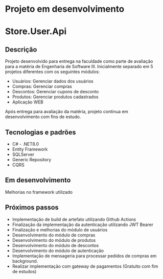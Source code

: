 # Projeto em desenvolvimento
# Store.User.Api

## Descrição
Projeto desenvolvido para entrega na faculdade como parte de avaliação para a matéria de Engenharia de Software III. Inicialmente separado em 5 projetos diferentes com os seguintes módulos:
 - Usuários: Gerenciar dados dos usuários
 - Compras: Gerenciar compras
 - Descontos: Gerenciar cupons de desconto
 - Produtos: Gerenciar produtos cadastrados
 - Aplicação WEB

Após entrega para avaliação da matéria, projeto continua em desenvolvimento com fins de estudo.

## Tecnologias e padrões
 - C# - .NET8.0
 - Entity Framework
 - SQLServer
 - Generic Repository
 - CQRS

## Em desenvolvimento
Melhorias no framework utilizado

## Próximos passos
- Implementação de build de artefato utilizando Github Actions
- Finalização da implementação da autenticação utilizando JWT Bearer
- Finalização e melhorias do módulo de usuários
- Desenvolvimento do módulo de compras
- Desenvolvimento do módulo de produtos
- Desenvolvimento do módulo de descontos
- Desenvolvimento do módulo de autenticação
- Implementação de mensageria para processar pedidos de compras em background.
- Realizar implementação com gateway de pagamentos (Gratuito com fim de estudos)
